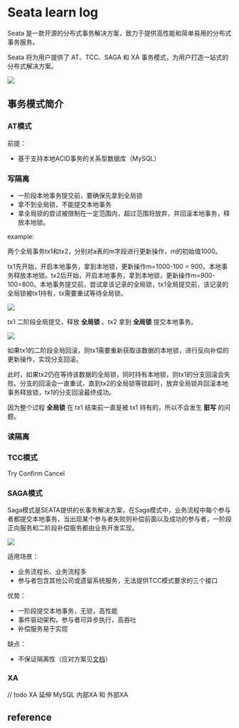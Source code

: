 # Seata learn log

Seata 是一款开源的分布式事务解决方案，致力于提供高性能和简单易用的分布式事务服务。

Seata 将为用户提供了 AT、TCC、SAGA 和 XA 事务模式，为用户打造一站式的分布式解决方案。

![](https://user-images.githubusercontent.com/68344696/145942191-7a2d469f-94c8-4cd2-8c7e-46ad75683636.png)



## 事务模式简介
### AT模式

前提：

- 基于支持本地ACID事务的关系型数据库（MySQL）

### 写隔离

- 一阶段本地事务提交前，要确保先拿到全局锁
- 拿不到全局锁，不能提交本地事务
- 拿全局锁的尝试被限制在一定范围内，超过范围将放弃，并回滚本地事务，释放本地锁。

example:

两个全局事务tx1和tx2，分别对a表的m字段进行更新操作，m的初始值1000。

tx1先开始，开启本地事务，拿到本地锁，更新操作m=1000-100 = 900。本地事务释放本地锁。tx2后开始，开启本地事务，拿到本地锁，更新操作m=900-100=800。本地事务提交前，尝试拿该记录的全局锁，tx1全局提交前，该记录的全局锁被tx1持有，tx需要重试等待全局锁。

![](https://img.alicdn.com/tfs/TB1zaknwVY7gK0jSZKzXXaikpXa-702-521.png)

tx1 二阶段全局提交，释放 **全局锁** 。tx2 拿到 **全局锁** 提交本地事务。

![](https://img.alicdn.com/tfs/TB1xW0UwubviK0jSZFNXXaApXXa-718-521.png)

如果tx1的二阶段全局回滚，则tx1需要重新获取该数据的本地锁，进行反向补偿的更新操作，实现分支回滚。

此时，如果tx2仍在等待该数据的全局锁，同时持有本地锁，则tx1的分支回滚会失败。分支的回滚会一直重试，直到tx2的全局锁等锁超时，放弃全局锁并回滚本地事务释放锁，tx1的分支回滚最终成功。

因为整个过程 **全局锁** 在 tx1 结束前一直是被 tx1 持有的，所以不会发生 **脏写** 的问题。

### 读隔离





### TCC模式
Try Confirm Cancel 
### SAGA模式
Saga模式是SEATA提供的长事务解决方案，在Saga模式中，业务流程中每个参与者都提交本地事务，当出现某个参与者失败则补偿前面以及成功的参与者，一阶段正向服务和二阶段补偿服务都由业务开发实现。

![](https://img.alicdn.com/tfs/TB1Y2kuw7T2gK0jSZFkXXcIQFXa-445-444.png)

适用场景：
- 业务流程长、业务流程多
- 参与者包含其他公司或遗留系统服务，无法提供TCC模式要求的三个接口

优势：
- 一阶段提交本地事务，无锁，高性能
- 事件驱动架构，参与者可异步执行，高吞吐
- 补偿服务易于实现

缺点：
- 不保证隔离性（应对方案见[文档](https://seata.io/zh-cn/docs/user/saga.html)）
### XA

// todo XA 延伸 MySQL 内部XA 和 外部XA


## reference
